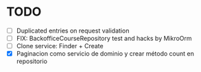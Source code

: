 # TODO

- [ ] Duplicated entries on request validation
- [ ] FIX: BackofficeCourseRepository test and hacks by MikroOrm
- [ ] Clone service: Finder + Create
- [x] Paginacion como servicio de dominio y crear método count en repositorio
